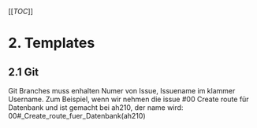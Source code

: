 [[_TOC_]]

# 2. Templates

## 2.1 Git

Git Branches muss enhalten Numer von Issue, Issuename im klammer Username. Zum Beispiel, wenn wir nehmen die issue #00 Create route für Datenbank und ist gemacht bei ah210, der name wird: 00#_Create_route_fuer_Datenbank(ah210) 
